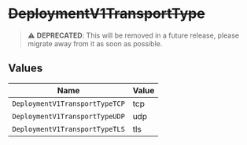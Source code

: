 # ~~DeploymentV1TransportType~~

> :warning: **DEPRECATED**: This will be removed in a future release, please migrate away from it as soon as possible.


## Values

| Name                           | Value                          |
| ------------------------------ | ------------------------------ |
| `DeploymentV1TransportTypeTCP` | tcp                            |
| `DeploymentV1TransportTypeUDP` | udp                            |
| `DeploymentV1TransportTypeTLS` | tls                            |